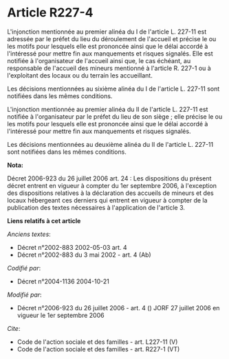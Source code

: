 # Article R227-4

L'injonction mentionnée au premier alinéa du I de l'article L. 227-11 est adressée par le préfet du lieu du déroulement de
l'accueil et précise le ou les motifs pour lesquels elle est prononcée ainsi que le délai accordé à l'intéressé pour mettre
fin aux manquements et risques signalés. Elle est notifiée à l'organisateur de l'accueil ainsi que, le cas échéant, au
responsable de l'accueil des mineurs mentionné à l'article R. 227-1 ou à l'exploitant des locaux ou du terrain les
accueillant. 

Les décisions mentionnées au sixième alinéa du I de l'article L. 227-11 sont notifiées dans les mêmes conditions. 

L'injonction mentionnée au premier alinéa du II de l'article L. 227-11 est notifiée à l'organisateur par le préfet du lieu de
son siège ; elle précise le ou les motifs pour lesquels elle est prononcée ainsi que le délai accordé à l'intéressé pour
mettre fin aux manquements et risques signalés. 

Les décisions mentionnées au deuxième alinéa du II de l'article L. 227-11 sont notifiées dans les mêmes conditions.

**Nota:**

Décret 2006-923 du 26 juillet 2006 art. 24 : Les dispositions du présent décret entrent en vigueur à compter du 1er septembre
2006, à l'exception des dispositions relatives à la déclaration des accueils de mineurs et des locaux hébergeant ces derniers
qui entrent en vigueur à compter de la publication des textes nécessaires à l'application de l'article 3.

**Liens relatifs à cet article**

_Anciens textes_:

  - Décret n°2002-883 2002-05-03 art. 4
  - Décret n°2002-883 du 3 mai 2002 - art. 4 (Ab)

_Codifié par_:

  - Décret n°2004-1136 2004-10-21

_Modifié par_:

  - Décret n°2006-923 du 26 juillet 2006 - art. 4 () JORF 27 juillet 2006 en vigueur le 1er septembre 2006

_Cite_:

  - Code de l'action sociale et des familles - art. L227-11 (V)
  - Code de l'action sociale et des familles - art. R227-1 (VT)
